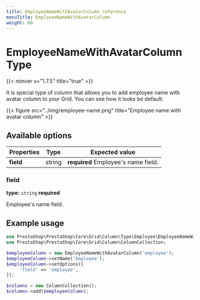 ```yaml
---
title: EmployeeNameWithAvatarColumn reference
menuTitle: EmployeeNameWithAvatarColumn
weight: 60
---
```


# EmployeeNameWithAvatarColumn Type
{{< minver v="1.7.5" title="true" >}}

It is special type of column that allows you to add employee name with avatar column to your Grid.
You can see how it looks be default:

{{< figure src="../img/employee-name.png" title="Employee name with avatar column" >}}

## Available options

| Properties | Type   | Expected value                       |
| ---------- | ------ | ------------------------------------ |
| **field**  | string | **required** Employee's name field.  |

### field

**type:** `string` **required**

Employee's name field.

## Example usage

```php
use PrestaShop\PrestaShop\Core\Grid\Column\Type\Employee\EmployeeNameWithAvatarColumn;
use PrestaShop\PrestaShop\Core\Grid\Column\ColumnCollection;

$employeeColumn = new EmployeeNameWithAvatarColumn('employee');
$employeeColumn->setName('Employee');
$employeeColumn->setOptions([
     'field' => 'employee',
]);

$columns = new ColumnCollection();
$columns->add($employeeColumn);
```
